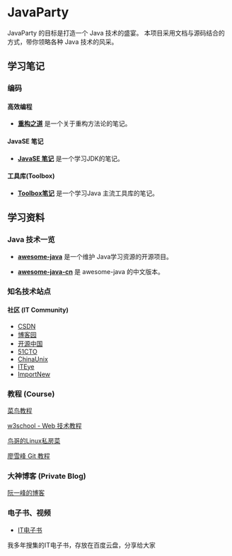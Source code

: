 # JavaParty
JavaParty 的目标是打造一个 Java 技术的盛宴。
本项目采用文档与源码结合的方式，带你领略各种 Java 技术的风采。



## 学习笔记
### 编码

#### 高效编程

- [**重构之道**](https://github.com/atlantis1024/JavaParty/tree/master/docs/%E7%BC%96%E7%A8%8B/%E9%AB%98%E6%95%88%E7%BC%96%E7%A8%8B/%E9%87%8D%E6%9E%84) 是一个关于重构方法论的笔记。

#### JavaSE 笔记

- [**JavaSE 笔记**](https://github.com/atlantis1024/JavaParty/tree/master/docs/%E7%BC%96%E7%A8%8B/javase/README.md) 是一个学习JDK的笔记。

#### 工具库(Toolbox)
- [**Toolbox笔记**](https://github.com/atlantis1024/JavaParty/blob/master/docs/%E7%BC%96%E7%A8%8B/toolbox/README.md) 是一个学习Java 主流工具库的笔记。




## 学习资料
### Java 技术一览
- [**awesome-java**](https://github.com/akullpp/awesome-java) 是一个维护 Java学习资源的开源项目。


- [**awesome-java-cn**](https://github.com/jobbole/awesome-java-cn) 是 awesome-java 的中文版本。



### 知名技术站点
#### 社区 (IT Community)

- [CSDN](http://www.csdn.net/)
- [博客园](http://www.cnblogs.com/)
- [开源中国](http://www.oschina.net/)
- [51CTO](http://www.51cto.com/)
- [ChinaUnix](http://www.chinaunix.net/)
- [ITEye](http://www.iteye.com/)
- [ImportNew](http://www.importnew.com/)


### 教程 (Course)

[菜鸟教程](http://www.runoob.com/)

[w3school - Web 技术教程](http://www.w3school.com.cn/)

[鸟哥的Linux私房菜](http://linux.vbird.org/)

[廖雪峰 Git 教程](http://www.liaoxuefeng.com/wiki/0013739516305929606dd18361248578c67b8067c8c017b000/)

### 大神博客 (Private Blog)

[阮一峰的博客](http://www.ruanyifeng.com/blog/)

### 电子书、视频
- [IT电子书](http://pan.baidu.com/s/1kVS9QOf)

我多年搜集的IT电子书，存放在百度云盘，分享给大家




